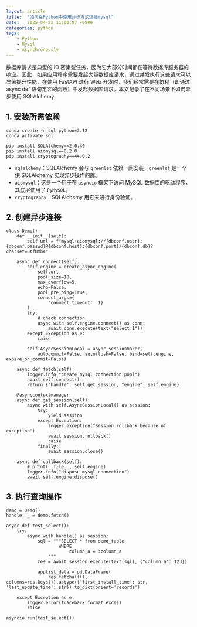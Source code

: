 ```yaml
---
layout: article
title:  "如何在Python中使用异步方式连接mysql"
date:   2025-04-23 11:00:07 +0800
categories: python
tags: 
    - Python
    - Mysql
    - Asynchronously
---
```


数据库请求是典型的 IO 密集型任务，因为它大部分时间都在等待数据库服务器的响应。因此，如果应用程序需要发起大量数据库请求，通过并发执行这些请求可以显著提升性能，在使用 FastAPI 进行 Web 开发时，我们经常需要在协程（即通过 async def 语句定义的函数）中发起数据库请求。本文记录了在不同场景下如何异步使用 SQLAlchemy

## 1. 安装所需依赖

```
conda create -n sql python=3.12
conda activate sql

pip install SQLAlchemy==2.0.40
pip install aiomysql==0.2.0
pip install cryptography==44.0.2
```
- `sqlalchemy`：SQLAlchemy 会与 `greenlet` 依赖一同安装，`greenlet` 是一个供 SQLAlchemy 实现异步操作的库。
- `aiomysql`：这是一个用于在 `asyncio` 框架下访问 MySQL 数据库的驱动程序，其底层使用了 `PyMySQL`。
- `cryptography`：SQLAlchemy 用它来进行身份验证。 


## 2. 创建异步连接
```
class Demo():
    def __init__(self):
        self.url = f"mysql+aiomysql://{dbconf.user}:{dbconf.passwd}@{dbconf.host}:{dbconf.port}/{dbconf.db}?charset=utf8mb4"

    async def connect(self):
        self.engine = create_async_engine(
            self.url,
            pool_size=10,
            max_overflow=5,
            echo=False,
            pool_pre_ping=True,
            connect_args={
                'connect_timeout': 1}
        )
        try:
            # check connection
            async with self.engine.connect() as conn:
                await conn.execute(text("select 1"))
        except Exception as e:
            raise

        self.AsyncSessionLocal = async_sessionmaker(
            autocommit=False, autoflush=False, bind=self.engine, expire_on_commit=False)

    async def fetch(self):
        logger.info("create mysql connection pool")
        await self.connect()
        return {'handle': self.get_session, "engine": self.engine}

    @asynccontextmanager
    async def get_session(self):
        async with self.AsyncSessionLocal() as session:
            try:
                yield session
            except Exception:
                logger.exception("Session rollback because of exception")
                await session.rollback()
                raise
            finally:
                await session.close()

    async def callback(self):
        # print(__file__, self.engine)
        logger.info("dispose mysql connection")
        await self.engine.dispose()
```

## 3. 执行查询操作
```
demo = Demo()
handle, _ = demo.fetch()

async def test_select():
    try:
        async with handle() as session:
            sql = """SELECT * from demo_table
                    WHERE
                        column_a = :column_a
                """
            res = await session.execute(text(sql), {"column_a": 123})

            applist_data = pd.DataFrame(
                res.fetchall(), columns=res.keys()).astype({'first_install_time': str, 'last_update_time': str}).to_dict(orient='records')

    except Exception as e:
        logger.error(traceback.format_exc())
        raise

asyncio.run(test_select())

```

